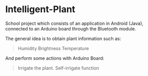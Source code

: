 # Intelligent-Plant
School project which consists of an application in Android (Java), connected to an Arduino board through the Bluetooth module.

The general idea is to obtain plant information such as: 
>Humidity 
>Brightness 
>Temperature  

And perform some actions with Arduino Board: 
>Irrigate the plant. 
>Self-irrigate function
